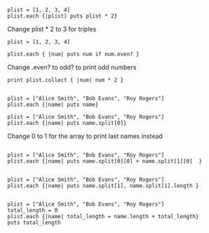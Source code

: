 
```

plist = [1, 2, 3, 4]
plist.each {|plist| puts plist * 2}

```
Change plist * 2 to 3 for triples

```
plist = [1, 2, 3, 4]

plist.each { |num| puts num if num.even? }

```
Change .even? to odd? to print odd numbers

```
print plist.collect { |num| num * 2 }

```

```

plist = ["Alice Smith", "Bob Evans", "Roy Rogers"]
plist.each {|name| puts name}

```

```
plist = ["Alice Smith", "Bob Evans", "Roy Rogers"]
plist.each {|name| puts name.split[0]}

```
Change 0 to 1 for the array to print last names instead

```

plist = ["Alice Smith", "Bob Evans", "Roy Rogers"]
plist.each {|name| puts name.split[0][0] + name.split[1][0]  }

```

```

plist = ["Alice Smith", "Bob Evans", "Roy Rogers"]
plist.each {|name| puts name.split[1], name.split[1].length }

```

```

plist = ["Alice Smith", "Bob Evans", "Roy Rogers"]
total_length = 0
plist.each {|name| total_length = name.length + total_length}  
puts total_length

```
